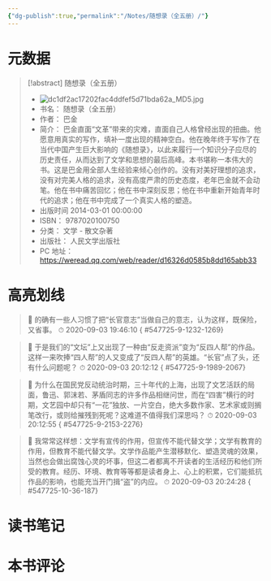 ```yaml
---
{"dg-publish":true,"permalink":"/Notes/随想录（全五册）/"}
---
```



# 元数据

> [!abstract] 随想录（全五册）
> - ![dc1df2ac17202fac4ddfef5d71bda62a_MD5.jpg](/img/user/Attachments/dc1df2ac17202fac4ddfef5d71bda62a_MD5.jpg)
> - 书名： 随想录（全五册）
> - 作者： 巴金
> - 简介： 巴金直面“文革”带来的灾难，直面自己人格曾经出现的扭曲。他愿意用真实的写作，填补一度出现的精神空白。他在晚年终于写作了在当代中国产生巨大影响的《随想录》，以此来履行一个知识分子应尽的历史责任，从而达到了文学和思想的最后高峰。本书堪称一本伟大的书。这是巴金用全部人生经验来倾心创作的。没有对美好理想的追求，没有对完美人格的追求，没有高度严肃的历史态度，老年巴金就不会动笔。他在书中痛苦回忆；他在书中深刻反思；他在书中重新开始青年时代的追求；他在书中完成了一个真实人格的塑造。
> - 出版时间 2014-03-01 00:00:00
> - ISBN： 9787020100750
> - 分类： 文学 - 散文杂著
> - 出版社： 人民文学出版社
> - PC 地址：https://weread.qq.com/web/reader/d16326d0585b8dd165abb33

# 高亮划线

> 📌 的确有一些人习惯了把“长官意志”当做自己的意志，认为这样，既保险，又省事。
> ⏱ 2020-09-03 19:46:10
{ #547725-9-1232-1269}


> 📌 于是我们的“文坛”上又出现了一种由“反走资派”变为“反四人帮”的作品。这样一来吹捧“四人帮”的人又变成了“反四人帮”的英雄。“长官”点了头，还有什么问题呢？
> ⏱ 2020-09-03 20:12:12
{ #547725-9-1989-2067}


> 📌 为什么在国民党反动统治时期，三十年代的上海，出现了文艺活跃的局面，鲁迅、郭沫若、茅盾同志的许多作品相继问世，而在“四害”横行的时期，文艺园中却只有“一花”独放、一片空白，绝大多数作家、艺术家或则搁笔改行，或则给摧残到死呢？这难道不值得我们深思吗？
> ⏱ 2020-09-03 20:12:55
{ #547725-9-2153-2276}


> 📌 我常常这样想：文学有宣传的作用，但宣传不能代替文学；文学有教育的作用，但教育不能代替文学。文学作品能产生潜移默化、塑造灵魂的效果，当然也会做出腐蚀心灵的坏事，但这二者都离不开读者的生活经历和他们所受的教育。经历、环境、教育等等都是读者身上、心上的积累，它们能抵抗作品的影响，也能充当开门揖“盗”的内应。
> ⏱ 2020-09-03 20:24:28
{ #547725-10-36-187}


# 读书笔记

# 本书评论
